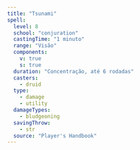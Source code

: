 ```yaml
---
title: "Tsunami"
spell:
  level: 8
  school: "conjuration"
  castingTime: "1 minuto"
  range: "Visão"
  components:
    v: true
    s: true
  duration: "Concentração, até 6 rodadas"
  casters:
    - druid
  type:
    - damage
    - utility
  damageTypes:
    - bludgeoning
  savingThrow:
    - str
  source: "Player's Handbook"
---
```

